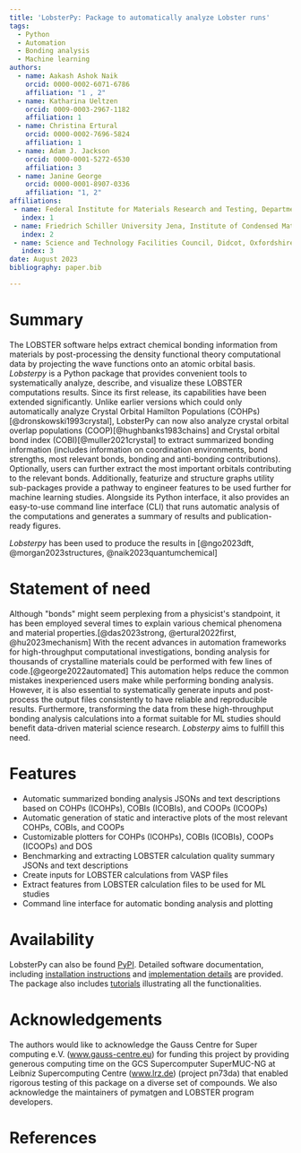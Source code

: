 ```yaml
---
title: 'LobsterPy: Package to automatically analyze Lobster runs'
tags:
  - Python
  - Automation
  - Bonding analysis
  - Machine learning
authors:
  - name: Aakash Ashok Naik
    orcid: 0000-0002-6071-6786
    affiliation: "1 , 2"
  - name: Katharina Ueltzen
    orcid: 0009-0003-2967-1182
    affiliation: 1
  - name: Christina Ertural
    orcid: 0000-0002-7696-5824
    affiliation: 1
  - name: Adam J. Jackson
    orcid: 0000-0001-5272-6530
    affiliation: 3
  - name: Janine George
    orcid: 0000-0001-8907-0336
    affiliation: "1, 2"
affiliations:
 - name: Federal Institute for Materials Research and Testing, Department Materials Chemistry, Berlin, 12205, Germany
   index: 1
 - name: Friedrich Schiller University Jena, Institute of Condensed Matter Theory and Solid-State Optics, Jena, 07743, Germany
   index: 2
 - name: Science and Technology Facilities Council, Didcot, Oxfordshire, GB
   index: 3
date: August 2023
bibliography: paper.bib

---
```

# Summary
The LOBSTER software helps extract chemical bonding information from materials by post-processing the density functional theory
computational data by projecting the wave functions onto an atomic orbital basis.  _Lobsterpy_ is a Python package that provides
convenient tools to systematically analyze, describe, and visualize these LOBSTER computations results. Since its first release,
its capabilities have been extended significantly. Unlike earlier versions which could only automatically analyze Crystal Orbital
Hamilton Populations (COHPs)[@dronskowski1993crystal], LobsterPy can now also analyze crystal orbital overlap populations
(COOP)[@hughbanks1983chains] and Crystal orbital bond index (COBI)[@muller2021crystal] to extract summarized bonding
information (includes information on coordination environments, bond strengths, most relevant bonds, bonding and anti-bonding
contributions). Optionally, users can further extract the most important orbitals contributing to the relevant bonds. Additionally,
featurize and structure graphs utility sub-packages provide a pathway to engineer features to be used further for machine learning
studies. Alongside its Python interface, it also provides an easy-to-use command line interface (CLI) that runs automatic analysis
of the computations and generates a summary of results and publication-ready figures.

_Lobsterpy_ has been used to produce the results in [@ngo2023dft, @morgan2023structures, @naik2023quantumchemical]

# Statement of need
Although "bonds" might seem perplexing from a physicist's standpoint, it has been employed several times to explain various
chemical phenomena and material properties.[@das2023strong, @ertural2022first, @hu2023mechanism] With the recent advances in
automation frameworks for high-throughput computational investigations, bonding analysis for thousands of crystalline materials
could be performed with few lines of code.[@george2022automated] This automation helps reduce the common mistakes inexperienced
users make while performing bonding analysis. However, it is also essential to systematically generate inputs and post-process
the output files consistently to have reliable and reproducible results. Furthermore, transforming the data from these high-throughput
bonding analysis calculations into a format suitable for ML studies should benefit data-driven material science research.
_Lobsterpy_ aims to fulfill this need.

# Features
- Automatic summarized bonding analysis JSONs and text descriptions based on COHPs (ICOHPs), COBIs (ICOBIs), and COOPs (ICOOPs)
- Automatic generation of static and interactive plots of the most relevant COHPs, COBIs, and COOPs
- Customizable plotters for COHPs (ICOHPs), COBIs (ICOBIs), COOPs (ICOOPs) and DOS
- Benchmarking and extracting LOBSTER calculation quality summary JSONs and text descriptions
- Create inputs for LOBSTER calculations from VASP files
- Extract features from LOBSTER calculation files to be used for ML studies
- Command line interface for automatic bonding analysis and plotting

# Availability
LobsterPy can also be found [PyPI](https://pypi.org/project/lobsterpy/). Detailed software documentation,
including [installation instructions](https://jageo.github.io/LobsterPy/installation/index.html) and
[implementation details](https://jageo.github.io/LobsterPy/fundamentals/index.html) are provided. The package
also includes [tutorials](https://jageo.github.io/LobsterPy/tutorial/index.html) illustrating all the functionalities.

# Acknowledgements
The authors would like to acknowledge the Gauss Centre for Super
computing e.V. (www.gauss-centre.eu) for funding this project by
providing generous computing time on the GCS Supercomputer
SuperMUC-NG at Leibniz Supercomputing Centre (www.lrz.de)
(project pn73da) that enabled rigorous testing of this
package on a diverse set of compounds. We also acknowledge
the maintainers of pymatgen and LOBSTER program developers.

# References
